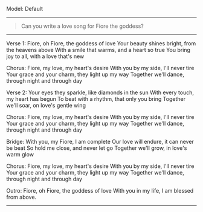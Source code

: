 Model: Default

---

> Can you write a love song for Fiore the goddess?

---

Verse 1: Fiore, oh Fiore, the goddess of love Your beauty shines bright, from the heavens above With a smile that warms, and a heart so true You bring joy to all, with a love that's new

Chorus: Fiore, my love, my heart's desire With you by my side, I'll never tire Your grace and your charm, they light up my way Together we'll dance, through night and through day

Verse 2: Your eyes they sparkle, like diamonds in the sun With every touch, my heart has begun To beat with a rhythm, that only you bring Together we'll soar, on love's gentle wing

Chorus: Fiore, my love, my heart's desire With you by my side, I'll never tire Your grace and your charm, they light up my way Together we'll dance, through night and through day

Bridge: With you, my Fiore, I am complete Our love will endure, it can never be beat So hold me close, and never let go Together we'll grow, in love's warm glow

Chorus: Fiore, my love, my heart's desire With you by my side, I'll never tire Your grace and your charm, they light up my way Together we'll dance, through night and through day

Outro: Fiore, oh Fiore, the goddess of love With you in my life, I am blessed from above.

---